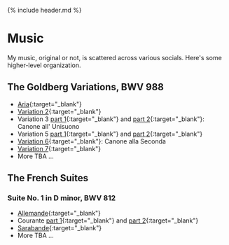 
<link rel="shortcut icon" type="image/png" href="favicon.png">

{% include header.md %}

# Music

My music, original or not, is scattered across various socials.  Here's some
higher-level organization.

## The Goldberg Variations, BWV 988

<!-- target=blank makes the links open in a new tab, just like the similar html
syntax -->

- [Aria](https://www.youtube.com/watch?v=38GcBKf3Umk){:target="_blank"}
- [Variation 2](https://www.youtube.com/watch?v=4bk4HKYhkG8){:target="_blank"}
- Variation 3 [part 1](https://www.tiktok.com/@jeff.irwin/video/6847988594527800582){:target="_blank"} and [part 2](https://www.tiktok.com/@jeff.irwin/video/6850935952605596934){:target="_blank"}:  Canone all' Unisuono
- Variation 5 [part 1](https://www.tiktok.com/@jeff.irwin/video/6928220737719241990){:target="_blank"} and [part 2](https://www.tiktok.com/@jeff.irwin/video/6937492746789801222){:target="_blank"}
- [Variation 6](https://www.youtube.com/watch?v=oay3ZwzJHw8){:target="_blank"}: Canone alla Seconda
- [Variation 7](https://www.facebook.com/100000215612496/videos/283375250193379/){:target="_blank"}
- More TBA ...

## The French Suites

### Suite No. 1 in D minor, BWV 812

- [Allemande](https://soundcloud.com/jirwin505/french-suite-no1-in-d-minor-bwv-812-i-allemande?si=aa910a6c1b4442ada535791af9f0f7ff){:target="_blank"}
- Courante [part 1](https://www.tiktok.com/@jeff.irwin/video/6958856517751803142){:target="_blank"} and [part 2](https://www.tiktok.com/@jeff.irwin/video/6966349034906766597){:target="_blank"}
- [Sarabande](https://www.youtube.com/watch?v=zKBBfl6Gwjg){:target="_blank"}
- More TBA ...

